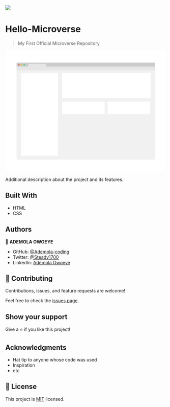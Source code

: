 ![](https://img.shields.io/badge/Microverse-blueviolet)

# Hello-Microverse

> My First Official Microverse Repository 

![screenshot](./app_screenshot.png)

Additional description about the project and its features.

## Built With

- HTML
- CSS


## Authors

👤 **ADEMOLA OWOEYE**


- GitHub: [@Ademola-coding](https://github.com/Ademola-coding)
- Twitter: [@Steady1700](https://twitter.com/steady1700)
- LinkedIn: [Ademola Owoeye](https://www.linkedin.com/in/ademola-owoeye-0bb344223/)


## 🤝 Contributing

Contributions, issues, and feature requests are welcome!

Feel free to check the [issues page](https://github.com/Ademola-coding/hello_project_setup/issues).

## Show your support

Give a ⭐️ if you like this project!

## Acknowledgments

- Hat tip to anyone whose code was used
- Inspiration
- etc

## 📝 License

This project is [MIT](./MIT.md) licensed.
